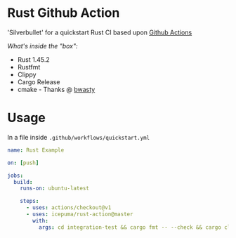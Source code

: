 # Rust Github Action

'Silverbullet' for a quickstart Rust CI based upon [Github Actions](https://developer.github.com/actions/)

*What's inside the "box":*

* Rust 1.45.2
* Rustfmt
* Clippy
* Cargo Release
* cmake - Thanks @ [bwasty](https://github.com/bwasty)

# Usage

In a file inside `.github/workflows/quickstart.yml`

```yaml
name: Rust Example

on: [push]

jobs:
  build:
    runs-on: ubuntu-latest

    steps:
      - uses: actions/checkout@v1
      - uses: icepuma/rust-action@master
        with:
          args: cd integration-test && cargo fmt -- --check && cargo clippy -- -Dwarnings && cargo test
```
